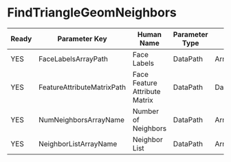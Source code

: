 # FindTriangleGeomNeighbors #

| Ready | Parameter Key | Human Name | Parameter Type | Parameter Class |
|-------|---------------|------------|-----------------|----------------|
| YES | FaceLabelsArrayPath | Face Labels | DataPath | ArraySelectionParameter |
| YES | FeatureAttributeMatrixPath | Face Feature Attribute Matrix | DataPath | DataGroupSelectionParameter |
| YES | NumNeighborsArrayName | Number of Neighbors | DataPath | ArrayCreationParameter |
| YES | NeighborListArrayName | Neighbor List | DataPath | ArrayCreationParameter |

